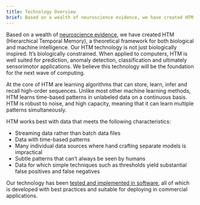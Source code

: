 ```yaml
---
title: Technology Overview
brief: Based on a wealth of neuroscience evidence, we have created HTM (Hierarchical Temporal Memory), a theoretical framework for both biological and machine intelligence.
---
```


[apps]:   /applications/
[neuro]:  /neuroscience-research/

Based on a wealth of [neuroscience evidence][neuro], we have created HTM
(Hierarchical Temporal Memory), a theoretical framework for both biological and
machine intelligence. Our HTM technology is not just biologically inspired. It’s
biologically constrained. When applied to computers, HTM is well suited for
prediction, anomaly detection, classification and ultimately sensorimotor
applications. We believe this technology will be the foundation for the next
wave of computing.

At the core of HTM are learning algorithms that can store, learn, infer and
recall high-order sequences. Unlike most other machine learning methods, HTM
learns time-based patterns in unlabeled data on a continuous basis. HTM is
robust to noise, and high capacity, meaning that it can learn multiple patterns
simultaneously.

HTM works best with data that meets the following characteristics:

* Streaming data rather than batch data files
* Data with time-based patterns
* Many individual data sources where hand crafting separate models is
  impractical
* Subtle patterns that can’t always be seen by humans
* Data for which simple techniques such as thresholds yield substantial false
  positives and false negatives

Our technology has been [tested and implemented in software][apps], all of which
is developed with best practices and suitable for deploying in commercial
applications.
